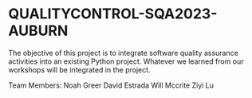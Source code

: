 # QUALITYCONTROL-SQA2023-AUBURN
The objective of this project is to integrate software quality assurance activities into an existing Python project. Whatever we learned from our workshops will be integrated in the project.

Team Members:
Noah Greer
David Estrada 
Will Mccrite
Ziyi Lu
